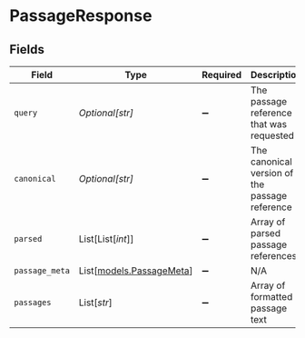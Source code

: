 # PassageResponse


## Fields

| Field                                                | Type                                                 | Required                                             | Description                                          |
| ---------------------------------------------------- | ---------------------------------------------------- | ---------------------------------------------------- | ---------------------------------------------------- |
| `query`                                              | *Optional[str]*                                      | :heavy_minus_sign:                                   | The passage reference that was requested             |
| `canonical`                                          | *Optional[str]*                                      | :heavy_minus_sign:                                   | The canonical version of the passage reference       |
| `parsed`                                             | List[List[*int*]]                                    | :heavy_minus_sign:                                   | Array of parsed passage references                   |
| `passage_meta`                                       | List[[models.PassageMeta](../models/passagemeta.md)] | :heavy_minus_sign:                                   | N/A                                                  |
| `passages`                                           | List[*str*]                                          | :heavy_minus_sign:                                   | Array of formatted passage text                      |
